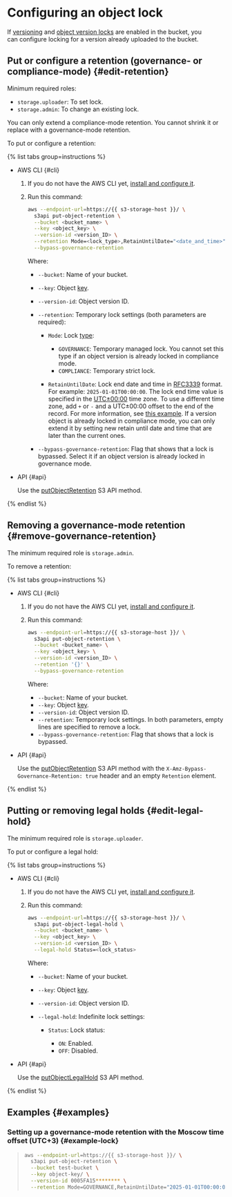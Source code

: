 # Configuring an object lock

If [versioning](../buckets/versioning.md) and [object version locks](../buckets/configure-object-lock.md) are enabled in the bucket, you can configure locking for a version already uploaded to the bucket.

## Put or configure a retention (governance- or compliance-mode) {#edit-retention}

Minimum required roles:

* `storage.uploader`: To set lock.
* `storage.admin`: To change an existing lock.

You can only extend a compliance-mode retention. You cannot shrink it or replace with a governance-mode retention.

To put or configure a retention:

{% list tabs group=instructions %}

- AWS CLI {#cli}

  1. If you do not have the AWS CLI yet, [install and configure it](../../tools/aws-cli.md).
  1. Run this command:

     ```bash
     aws --endpoint-url=https://{{ s3-storage-host }}/ \
       s3api put-object-retention \
       --bucket <bucket_name> \
       --key <object_key> \
       --version-id <version_ID> \
       --retention Mode=<lock_type>,RetainUntilDate="<date_and_time>" \
       --bypass-governance-retention
     ```

     Where:

     * `--bucket`: Name of your bucket.
     * `--key`: Object [key](../../concepts/object.md#key).
     * `--version-id`: Object version ID.
     * `--retention`: Temporary lock settings (both parameters are required):

       * `Mode`: Lock [type](../../concepts/object-lock.md#types):

         * `GOVERNANCE`: Temporary managed lock. You cannot set this type if an object version is already locked in compliance mode.
         * `COMPLIANCE`: Temporary strict lock.

       * `RetainUntilDate`: Lock end date and time in [RFC3339](https://www.ietf.org/rfc/rfc3339.txt) format. For example: `2025-01-01T00:00:00`. The lock end time value is specified in the [UTC±00:00](https://en.wikipedia.org/wiki/UTC%2B00:00) time zone. To use a different time zone, add `+` or `-` and a UTC±00:00 offset to the end of the record. For more information, see [this example](#example-lock). If a version object is already locked in compliance mode, you can only extend it by setting new retain until date and time that are later than the current ones.

     * `--bypass-governance-retention`: Flag that shows that a lock is bypassed. Select it if an object version is already locked in governance mode.

- API {#api}

  Use the [putObjectRetention](../../s3/api-ref/object/putobjectretention.md) S3 API method.

{% endlist %}

## Removing a governance-mode retention {#remove-governance-retention}

The minimum required role is `storage.admin`.

To remove a retention:

{% list tabs group=instructions %}

- AWS CLI {#cli}

  1. If you do not have the AWS CLI yet, [install and configure it](../../tools/aws-cli.md).
  1. Run this command:

     ```bash
     aws --endpoint-url=https://{{ s3-storage-host }}/ \
       s3api put-object-retention \
       --bucket <bucket_name> \
       --key <object_key> \
       --version-id <version_ID> \
       --retention '{}' \
       --bypass-governance-retention
     ```

     Where:

     * `--bucket`: Name of your bucket.
     * `--key`: Object [key](../../concepts/object.md#key).
     * `--version-id`: Object version ID.
     * `--retention`: Temporary lock settings. In both parameters, empty lines are specified to remove a lock.
     * `--bypass-governance-retention`: Flag that shows that a lock is bypassed.

- API {#api}

  Use the [putObjectRetention](../../s3/api-ref/object/putobjectretention.md) S3 API method with the `X-Amz-Bypass-Governance-Retention: true` header and an empty `Retention` element.

{% endlist %}


## Putting or removing legal holds {#edit-legal-hold}

The minimum required role is `storage.uploader`.

To put or configure a legal hold:

{% list tabs group=instructions %}

- AWS CLI {#cli}

  1. If you do not have the AWS CLI yet, [install and configure it](../../tools/aws-cli.md).

  1. Run this command:

     ```bash
     aws --endpoint-url=https://{{ s3-storage-host }}/ \
       s3api put-object-legal-hold \
       --bucket <bucket_name> \
       --key <object_key> \
       --version-id <version_ID> \
       --legal-hold Status=<lock_status>
     ```

     Where:

     * `--bucket`: Name of your bucket.
     * `--key`: Object [key](../../concepts/object.md#key).
     * `--version-id`: Object version ID.
     * `--legal-hold`: Indefinite lock settings:

       * `Status`: Lock status:

         * `ON`: Enabled.
         * `OFF`: Disabled.

- API {#api}

  Use the [putObjectLegalHold](../../s3/api-ref/object/putobjectlegalhold.md) S3 API method.

{% endlist %}

## Examples {#examples}

### Setting up a governance-mode retention with the Moscow time offset (UTC+3) {#example-lock}

> ```bash
> aws --endpoint-url=https://{{ s3-storage-host }}/ \
>   s3api put-object-retention \
>   --bucket test-bucket \
>   --key object-key/ \
>   --version-id 0005FA15******** \
>   --retention Mode=GOVERNANCE,RetainUntilDate="2025-01-01T00:00:00+03:00" \
> ```